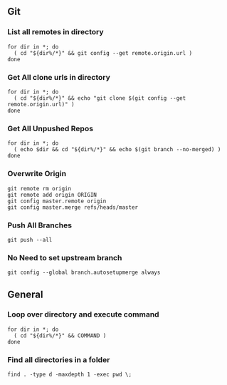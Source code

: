 ## Git
### List all remotes in directory
```
for dir in *; do
  ( cd "${dir%/*}" && git config --get remote.origin.url )
done
```

### Get All clone urls in directory
```
for dir in *; do
  ( cd "${dir%/*}" && echo "git clone $(git config --get remote.origin.url)" )
done
```

### Get All Unpushed Repos
```
for dir in *; do
  ( echo $dir && cd "${dir%/*}" && echo $(git branch --no-merged) )
done
```

### Overwrite Origin
```
git remote rm origin
git remote add origin ORIGIN
git config master.remote origin
git config master.merge refs/heads/master
```

### Push All Branches
```
git push --all
```

### No Need to set upstream branch
```
git config --global branch.autosetupmerge always
```

## General
### Loop over directory and execute command
```
for dir in *; do
  ( cd "${dir%/*}" && COMMAND )
done
```

### Find all directories in a folder
```
find . -type d -maxdepth 1 -exec pwd \;
```
<!--stackedit_data:
eyJoaXN0b3J5IjpbLTUzMzcyNzA1NywtMTczNzAzMjY4OCw5NT
g3NzY4MzgsMTMxMTQzMjQ2NV19
-->